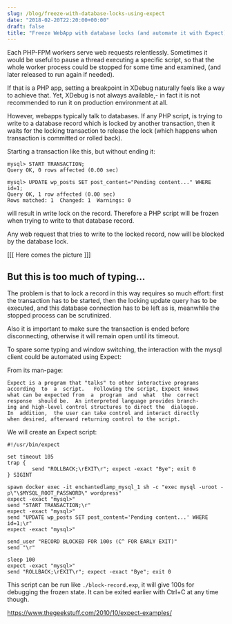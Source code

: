```yaml
---
slug: /blog/freeze-with-database-locks-using-expect
date: "2018-02-20T22:20:00+00:00"
draft: false
title: "Freeze WebApp with database locks (and automate it with Expect)"
---
```

Each PHP-FPM workers serve web requests relentlessly. 
Sometimes it would be useful to pause a thread executing a 
specific script, so that the whole worker process could be
stopped for some time and examined, (and later released to run again if needed).

If that is a PHP app, setting a breakpoint in XDebug naturally
feels like a way to achieve that. Yet, XDebug is not always available,-
in fact it is not recommended to run it on production
environment at all.

However, webapps typically talk to databases. If any PHP script,
is trying to write to a database record which is locked by another transaction,
then it waits for the locking transaction to release the lock
(which happens when transaction is committed or rolled back).

Starting a transaction like this, but without ending it:

	mysql> START TRANSACTION;
	Query OK, 0 rows affected (0.00 sec)

	mysql> UPDATE wp_posts SET post_content="Pending content..." WHERE id=1;
	Query OK, 1 row affected (0.00 sec)
	Rows matched: 1  Changed: 1  Warnings: 0 

will result in write lock on the record. Therefore a PHP script 
will be frozen when trying to write to that database record.

Any web request that tries to write to the locked record,
now will be blocked by the database lock.

[[[ Here comes the picture ]]]


## But this is too much of typing...

The problem is that to lock a record in this way requires so much effort:
first the transaction has to be started,
then the locking update query has to be executed,
and this database connection has to be left as is,
meanwhile the stopped process can be scrutinized.

Also it is important to make sure the transaction is ended before disconnecting,
otherwise it will remain open until its timeout.

To spare some typing and window switching,
the interaction with the mysql client could be automated using Expect:

From its man-page:

    Expect is a program that "talks" to other interactive programs
    according  to  a  script.   Following the script, Expect knows
    what can be expected from  a  program  and  what  the  correct
    response  should be.  An interpreted language provides branch‐
    ing and high-level control structures to direct the  dialogue.
    In  addition,  the user can take control and interact directly
    when desired, afterward returning control to the script.

We will create an Expect script:

    #!/usr/bin/expect

    set timeout 105
    trap {
            send "ROLLBACK;\rEXIT\r"; expect -exact "Bye"; exit 0
    } SIGINT

    spawn docker exec -it enchantedlamp_mysql_1 sh -c "exec mysql -uroot -p\"\$MYSQL_ROOT_PASSWORD\" wordpress"
    expect -exact "mysql>"
    send "START TRANSACTION;\r"
    expect -exact "mysql>"
    send "UPDATE wp_posts SET post_content='Pending content...' WHERE id=1;\r"
    expect -exact "mysql>"

    send_user "RECORD BLOCKED FOR 100s (C^ FOR EARLY EXIT)"
    send "\r"

    sleep 100
    expect -exact "mysql>"
    send "ROLLBACK;\rEXIT\r"; expect -exact "Bye"; exit 0

This script can be run like `./block-record.exp`,
it will give 100s for debugging the frozen state.
It can be exited earlier with Ctrl+C at any time though.

https://www.thegeekstuff.com/2010/10/expect-examples/
